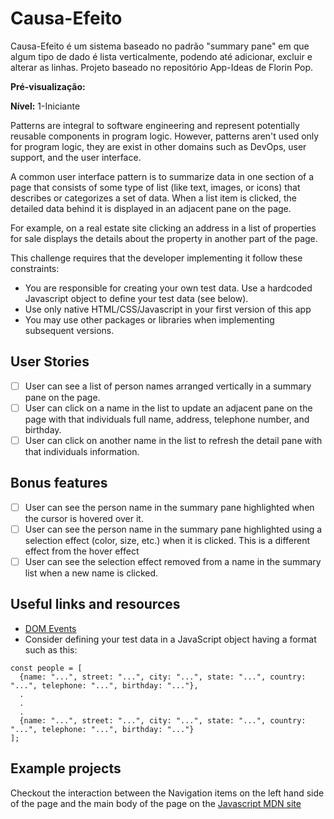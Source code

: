 # Causa-Efeito
Causa-Efeito é um sistema baseado no padrão "summary pane" em que algum tipo de dado é lista verticalmente, podendo até adicionar, excluir e alterar as linhas. Projeto baseado no repositório App-Ideas de Florin Pop.

**Pré-visualização:**

**Nível:** 1-Iniciante

Patterns are integral to software engineering and represent potentially
reusable components in program logic. However, patterns aren't used only
for program logic, they are exist in other domains such as DevOps, user
support, and the user interface.

A common user interface pattern is to summarize data in one section of a page
that consists of some type of list (like text, images, or icons) that describes
or categorizes a set of data. When a list item is clicked, the detailed data
behind it is displayed in an adjacent pane on the page.

For example, on a real estate site clicking an address in a list of properties
for sale displays the details about the property in another part of the
page.

This challenge requires that the developer implementing it follow these
constraints:

-   You are responsible for creating your own test data. Use a hardcoded
    Javascript object to define your test data (see below).
-   Use only native HTML/CSS/Javascript in your first version of this app
-   You may use other packages or libraries when implementing subsequent
    versions.

## User Stories

-   [ ] User can see a list of person names arranged vertically in a summary
        pane on the page.
-   [ ] User can click on a name in the list to update an adjacent pane on the
        page with that individuals full name, address, telephone number, and
        birthday.
-   [ ] User can click on another name in the list to refresh the detail pane
        with that individuals information.

## Bonus features

-   [ ] User can see the person name in the summary pane highlighted when the
        cursor is hovered over it.
-   [ ] User can see the person name in the summary pane highlighted
        using a selection effect (color, size, etc.) when it is clicked. This is a
        different effect from the hover effect
-   [ ] User can see the selection effect removed from a name in the summary
        list when a new name is clicked.

## Useful links and resources

-   [DOM Events](https://developer.mozilla.org/en-US/docs/Web/API/Event)
-   Consider defining your test data in a JavaScript object having a format
    such as this:

```
const people = [
  {name: "...", street: "...", city: "...", state: "...", country: "...", telephone: "...", birthday: "..."},
  .
  .
  .
  {name: "...", street: "...", city: "...", state: "...", country: "...", telephone: "...", birthday: "..."}
];
```

## Example projects

Checkout the interaction between the Navigation items on the left hand side
of the page and the main body of the page on the [Javascript MDN site](https://developer.mozilla.org/en-US/docs/Web/JavaScript)
